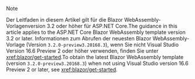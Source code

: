 > [!NOTE]
> <span data-ttu-id="11fc2-101">Der Leitfaden in diesem Artikel gilt für die Blazor WebAssembly-Vorlagenversion 3.2 oder höher für ASP.NET Core.</span><span class="sxs-lookup"><span data-stu-id="11fc2-101">The guidance in this article applies to the ASP.NET Core Blazor WebAssembly template version 3.2 or later.</span></span> <span data-ttu-id="11fc2-102">Informationen zum Abrufen der neuesten Blazor WebAssembly-Vorlage (Version `3.2.0-preview3.20168.3`), wenn Sie nicht Visual Studio Version 16.6 Preview 2 oder höher verwenden, finden Sie unter <xref:blazor/get-started>.</span><span class="sxs-lookup"><span data-stu-id="11fc2-102">To obtain the latest Blazor WebAssembly template (version `3.2.0-preview3.20168.3`) when not using Visual Studio version 16.6 Preview 2 or later, see <xref:blazor/get-started>.</span></span>
